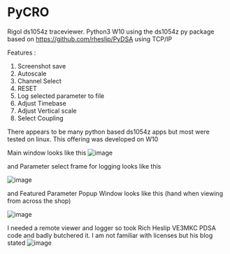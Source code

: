 # PyCRO
Rigol ds1054z traceviewer. Python3 W10 using the ds1054z py package based on https://github.com/rheslip/PyDSA using TCP/IP

Features :
1. Screenshot save
2. Autoscale
3. Channel Select
4. RESET
5. Log selected parameter to file
6. Adjust Timebase
7. Adjust Vertical scale
8. Select Coupling

There appears to be many python based ds1054z apps but most were tested on linux.  This offering was developed on W10

Main window looks like this
![image](https://github.com/ornea/PyCRO/assets/15388230/cd69f031-4088-4964-addd-24543ee86608)

and Parameter select frame for logging looks like this

![image](https://github.com/ornea/PyCRO/assets/15388230/9259286b-5bd1-41a7-b192-46781ea63ab5)

and Featured Parameter Popup Window looks like this (hand when viewing from across the shop)

![image](https://github.com/ornea/PyCRO/assets/15388230/9b0d0d41-7d5e-4fe2-8fb3-d39b597beb6b)


I needed a remote viewer and logger so took Rich Heslip VE3MKC PDSA code and badly butchered it.  I am not familiar with licenses but his blog stated 
![image](https://github.com/ornea/PyCRO/assets/15388230/fdde96d4-5cc6-406a-9990-3d14dbd92d9b)
